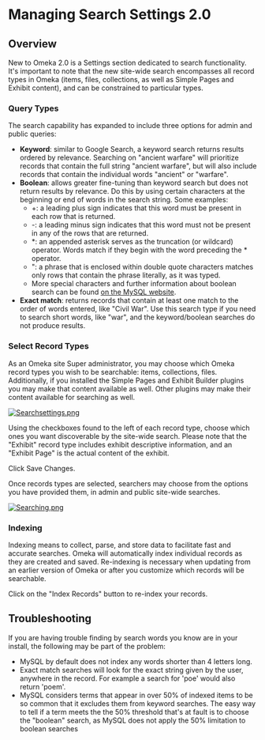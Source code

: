 Managing Search Settings 2.0
============================

Overview 
---------------------------------------------------------

New to Omeka 2.0 is a Settings section dedicated to search
functionality. It's important to note that the new site-wide search
encompasses all record types in Omeka (items, files, collections, as
well as Simple Pages and Exhibit content), and can be constrained to
particular types.

### Query Types 

The search capability has expanded to include three options for admin
and public queries:

-   **Keyword**: similar to Google Search, a keyword search returns
    results ordered by relevance. Searching on "ancient warfare" will
    prioritize records that contain the full string "ancient warfare",
    but will also include records that contain the individual words
    "ancient" or "warfare".
-   **Boolean**: allows greater fine-tuning than keyword search but does
    not return results by relevance. Do this by using certain characters
    at the beginning or end of words in the search string. Some
    examples:
    -   +: a leading plus sign indicates that this word must be present
        in each row that is returned.
    -   -: a leading minus sign indicates that this word must not be
        present in any of the rows that are returned.
    -   \*: an appended asterisk serves as the truncation (or wildcard)
        operator. Words match if they begin with the word preceding
        the \* operator.
    -   ": a phrase that is enclosed within double quote characters
        matches only rows that contain the phrase literally, as it
        was typed.
    -   More special characters and further information about boolean
        search can be found [on the MySQL
        website](http://dev.mysql.com/doc/refman/5.5/en//fulltext-boolean.html).
-   **Exact match**: returns records that contain at least one match to
    the order of words entered, like "Civil War". Use this search type
    if you need to search short words, like "war", and the
    keyword/boolean searches do not produce results.

### Select Record Types

As an Omeka site Super administrator, you may choose which Omeka record
types you wish to be searchable: items, collections, files.
Additionally, if you installed the Simple Pages and Exhibit Builder
plugins you may make that content available as well. Other plugins may
make their content available for searching as well.

[![Searchsettings.png](https://omeka.org/c/images/thumb/e/e9/Searchsettings.png/500px-Searchsettings.png)](https://omeka.org/codex/File:Searchsettings.png)

Using the checkboxes found to the left of each record type, choose which
ones you want discoverable by the site-wide search. Please note that the
"Exhibit" record type includes exhibit descriptive information, and an
"Exhibit Page" is the actual content of the exhibit.

Click Save Changes.

Once records types are selected, searchers may choose from the options
you have provided them, in admin and public site-wide searches.

[![Searching.png](https://omeka.org/c/images/b/b8/Searching.png)](https://omeka.org/codex/File:Searching.png)

### Indexing 

Indexing means to collect, parse, and store data to facilitate fast and
accurate searches. Omeka will automatically index individual records as
they are created and saved. Re-indexing is necessary when updating from
an earlier version of Omeka or after you customize which records will be
searchable.

Click on the "Index Records" button to re-index your records.

Troubleshooting
-----------------------------------------------------------------------

If you are having trouble finding by search words you know are in your
install, the following may be part of the problem:

-   MySQL by default does not index any words shorter than 4
    letters long.
-   Exact match searches will look for the exact string given by the
    user, anywhere in the record. For example a search for 'poe' would
    also return 'poem'.
-   MySQL considers terms that appear in over 50% of indexed items to be
    so common that it excludes them from keyword searches. The easy way
    to tell if a term meets the the 50% threshold that's at fault is to
    choose the "boolean" search, as MySQL does not apply the 50%
    limitation to boolean searches

